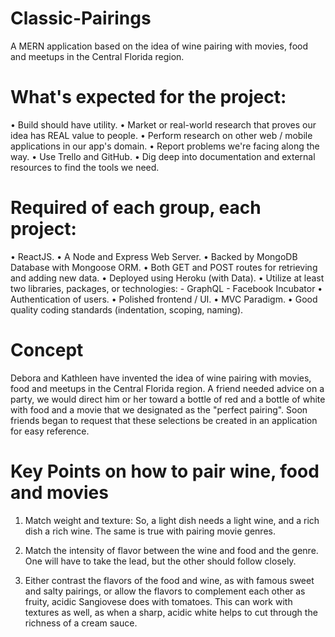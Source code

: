 # Classic-Pairings
A MERN application based on the idea of wine pairing with movies, food and meetups in the Central Florida region.

# What's expected for the project:
•	Build should have utility.
•	Market or real-world research that proves our idea has REAL value to people.
•	Perform research on other web / mobile applications in our app's domain.
•	Report problems we're facing along the way.
•	Use Trello and GitHub.
•	Dig deep into documentation and external resources to find the tools we need.

# Required of each group, each project:
•	ReactJS.
•	A Node and Express Web Server.
•	Backed by MongoDB Database with Mongoose ORM.
•	Both GET and POST routes for retrieving and adding new data.
•	Deployed using Heroku (with Data).
•	Utilize at least two libraries, packages, or technologies:
    - GraphQL
    - Facebook Incubator
•	Authentication of users.
•	Polished frontend / UI.
•	MVC Paradigm.
•	Good quality coding standards (indentation, scoping, naming).

# Concept
Debora and Kathleen have invented the idea of wine pairing with movies, food and meetups in the Central Florida region. A friend needed advice on a party, we would direct him or her toward a bottle of red and a bottle of white with food and a movie that we designated as the "perfect pairing". Soon friends began to request that these selections be created in an application for easy reference.

# Key Points on how to pair wine, food and movies
1) Match weight and texture: So, a light dish needs a light wine, and a rich dish a rich wine. The same is true with pairing movie genres.

2) Match the intensity of flavor between the wine and food and the genre. One will have to take the lead, but the other should follow closely. 

3) Either contrast the flavors of the food and wine, as with famous sweet and salty pairings, or allow the flavors to complement each other as fruity, acidic Sangiovese does with tomatoes. This can work with textures as well, as when a sharp, acidic white helps to cut through the richness of a cream sauce.
